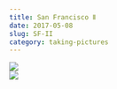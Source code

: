 ```yaml
---
title: San Francisco Ⅱ
date: 2017-05-08
slug: SF-II
category: taking-pictures
---
```


<div class="gallery">
    <div class="picture">
        <a href="/photos/sf/003.jpg">
            <img src="/photos/sf/003.jpg" />
        </a>
    </div>
    <div class="picture">
        <a href="/photos/sf/004.jpg">
            <img src="/photos/sf/004.jpg" />
        </a>
    </div>
</div>
